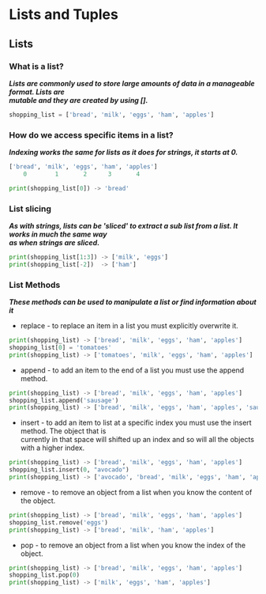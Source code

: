 # Lists and Tuples  

## Lists
### What is a list?  
  ***Lists are commonly used to store large amounts of data in a manageable format. Lists are***  
  ***mutable and they are created by using [].***  
```python
shopping_list = ['bread', 'milk', 'eggs', 'ham', 'apples']
```  

### How do we access specific items in a list?  
  ***Indexing works the same for lists as it does for strings, it starts at 0.***  
```python
['bread', 'milk', 'eggs', 'ham', 'apples']
    0        1       2      3       4

print(shopping_list[0]) -> 'bread'
```  
### List slicing  
  ***As with strings, lists can be 'sliced' to extract a sub list from a list. It works in much the same way***  
  ***as when strings are sliced.***  
```python
print(shopping_list[1:3]) -> ['milk', 'eggs']
print(shopping_list[-2])  -> ['ham']
```  
   
### List Methods  
  ***These methods can be used to manipulate a list or find information about it***  
* replace - to replace an item in a list you must explicitly overwrite it.  
```python
print(shopping_list) -> ['bread', 'milk', 'eggs', 'ham', 'apples']
shopping_list[0] = 'tomatoes'
print(shopping_list) -> ['tomatoes', 'milk', 'eggs', 'ham', 'apples']
```  
* append - to add an item to the end of a list you must use the append method.  
```python
print(shopping_list) -> ['bread', 'milk', 'eggs', 'ham', 'apples']
shopping_list.append('sausage')
print(shopping_list) -> ['bread', 'milk', 'eggs', 'ham', 'apples', 'sausage']
```  
* insert - to add an item to list at a specific index you must use the insert method. The object that is  
currently in that space will shifted up an index and so will all the objects with a higher index.  
```python
print(shopping_list) -> ['bread', 'milk', 'eggs', 'ham', 'apples']
shopping_list.insert(0, "avocado")
print(shopping_list) -> ['avocado', 'bread', 'milk', 'eggs', 'ham', 'apples']
```
* remove - to remove an object from a list when you know the content of the object.  
```python
print(shopping_list) -> ['bread', 'milk', 'eggs', 'ham', 'apples']
shopping_list.remove('eggs')
print(shopping_list) -> ['bread', 'milk', 'ham', 'apples']
```  
* pop - to remove an object from a list when you know the index of the object.  
```python
print(shopping_list) -> ['bread', 'milk', 'eggs', 'ham', 'apples']
shopping_list.pop(0)
print(shopping_list) -> ['milk', 'eggs', 'ham', 'apples']
```  